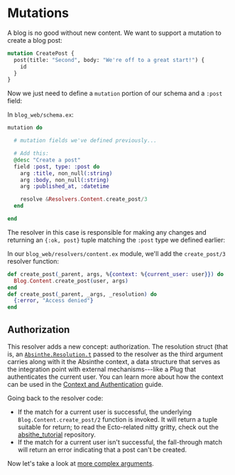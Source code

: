 # Mutations

A blog is no good without new content. We want to support a mutation
to create a blog post:

```graphql
mutation CreatePost {
  post(title: "Second", body: "We're off to a great start!") {
    id
  }
}
```

Now we just need to define a `mutation` portion of our schema and
a `:post` field:

In `blog_web/schema.ex`:

```elixir
mutation do

  # mutation fields we've defined previously...

  # Add this:
  @desc "Create a post"
  field :post, type: :post do
    arg :title, non_null(:string)
    arg :body, non_null(:string)
    arg :published_at, :datetime

    resolve &Resolvers.Content.create_post/3
  end

end
```

The resolver in this case is responsible for making any changes and returning
an `{:ok, post}` tuple matching the `:post` type we defined earlier:

In our `blog_web/resolvers/content.ex` module, we'll add the `create_post/3` resolver function:

```elixir
def create_post(_parent, args, %{context: %{current_user: user}}) do
  Blog.Content.create_post(user, args)
end
def create_post(_parent, _args, _resolution) do
  {:error, "Access denied"}
end
```

## Authorization

This resolver adds a new concept: authorization. The resolution struct (that is, an [`Absinthe.Resolution.t`](Absinthe.Resolution.html) passed to the resolver as the third argument carries along with it the Absinthe context, a data structure that serves as the integration point with external mechanisms---like a Plug that authenticates the current user. You can learn more about how the context can be used in the [Context and Authentication](context-and-authentication.html) guide.

Going back to the resolver code:

- If the match for a current user is successful, the underlying `Blog.Content.create_post/2` function is invoked. It will return a tuple suitable for return; to read the Ecto-related nitty gritty, check out the [absithe_tutorial](https://github.com/absinthe-graphql/absinthe_tutorial) repository.
- If the match for a current user isn't successful, the fall-through match will return an error indicating that a post can't be created.

Now let's take a look at [more complex arguments](complex-arguments.html).
